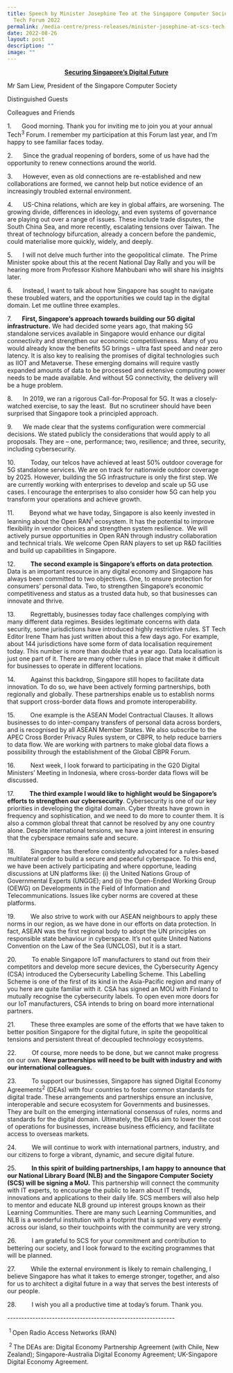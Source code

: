 ```yaml
---
title: Speech by Minister Josephine Teo at the Singapore Computer Society SCS
  Tech Forum 2022
permalink: /media-centre/press-releases/minister-josephine-at-scs-tech-forum-2022/
date: 2022-08-26
layout: post
description: ""
image: ""
---
```

<p style="text-align: center;"><span style="text-decoration: underline;"><strong>Securing Singapore’s Digital Future</strong></span></p>
<p>Mr Sam Liew, President of the Singapore Computer Society</p>
<p>
Distinguished Guests</p>
<p>
Colleagues and Friends</p>
<p>
1.<span style="white-space: pre;"> 		</span>Good morning. Thank you for inviting me to join you at your annual Tech<sup>3</sup> Forum. I remember my participation at this Forum last year, and I’m happy to see familiar faces today.&nbsp;</p>
<p>
2.<span style="white-space: pre;"> 		</span>Since the gradual reopening of borders, some of us have had the opportunity to renew connections around the world.</p>
<p>
3.<span style="white-space: pre;"> 		</span>However, even as old connections are re-established and new collaborations are formed, we cannot help but notice evidence of an increasingly troubled external environment.</p>
<p>
4.<span style="white-space: pre;"> 		</span>US-China relations, which are key in global affairs, are worsening. The growing divide, differences in ideology, and even systems of governance are playing out over a range of issues. These include trade disputes, the South China Sea, and more recently, escalating tensions over Taiwan. The threat of technology bifurcation, already a concern before the pandemic, could materialise more quickly, widely, and deeply.</p>
<p>
5.<span style="white-space: pre;"> 		</span>I will not delve much further into the geopolitical climate.&nbsp; The Prime Minister spoke about this at the recent National Day Rally and you will be hearing more from Professor Kishore Mahbubani who will share his insights later.&nbsp;</p>
<p>
6.<span style="white-space: pre;"> 		</span>Instead, I want to talk about how Singapore has sought to navigate these troubled waters, and the opportunities we could tap in the digital domain. Let me outline three examples.&nbsp;</p>
<p>
7.<span style="white-space: pre;"> 		</span><strong>First, Singapore’s approach towards building our 5G digital infrastructure.</strong> We had decided some years ago, that making 5G standalone services available in Singapore would enhance our digital connectivity and strengthen our economic competitiveness.&nbsp; Many of you would already know the benefits 5G brings – ultra fast speed and near zero latency. It is also key to realising the promises of digital technologies such as IIOT and Metaverse. These emerging domains will require vastly expanded amounts of data to be processed and extensive computing power needs to be made available. And without 5G connectivity, the delivery will be a huge problem.&nbsp;</p>
<p>
8.<span style="white-space: pre;"> 		</span>In 2019, we ran a rigorous Call-for-Proposal for 5G. It was a closely-watched exercise, to say the least.&nbsp; But no scrutineer should have been surprised that Singapore took a principled approach.&nbsp;</p>
<p>
9.<span style="white-space: pre;"> 		</span>We made clear that the systems configuration were commercial decisions. We stated publicly the considerations that would apply to all proposals. They are – one, performance; two, resilience; and three, security, including cybersecurity.&nbsp; &nbsp;&nbsp;</p>
<p>
10.<span style="white-space: pre;"> 		</span>Today, our telcos have achieved at least 50% outdoor coverage for 5G standalone services. We are on track for nationwide outdoor coverage by 2025. However, building the 5G infrastructure is only the first step. We are currently working with enterprises to develop and scale up 5G use cases. I encourage the enterprises to also consider how 5G can help you transform your operations and achieve growth.&nbsp;</p>
<p>
11.<span style="white-space: pre;"> 		</span>Beyond what we have today, Singapore is also keenly invested in learning about the Open RAN<sup>1</sup> ecosystem. It has the potential to improve flexibility in vendor choices and strengthen system resilience.&nbsp; We will actively pursue opportunities in Open RAN through industry collaboration and technical trials. We welcome Open RAN players to set up R&amp;D facilities and build up capabilities in Singapore.</p>
<p>
12.<span style="white-space: pre;"> 		</span><strong>The second example is Singapore’s efforts on data protection</strong>. Data is an important resource in any digital economy and Singapore has always been committed to two objectives. One, to ensure protection for consumers’ personal data. Two, to strengthen Singapore’s economic competitiveness and status as a trusted data hub, so that businesses can innovate and thrive.&nbsp;</p>
<p>
13.<span style="white-space: pre;"> 		</span>Regrettably, businesses today face challenges complying with many different data regimes. Besides legitimate concerns with data security, some jurisdictions have introduced highly restrictive rules. ST Tech Editor Irene Tham has just written about this a few days ago. For example, about 144 jurisdictions have some form of data localisation requirement today. This number is more than double that a year ago. Data localisation is just one part of it. There are many other rules in place that make it difficult for businesses to operate in different locations.&nbsp;</p>
<p>
14.<span style="white-space: pre;"> 		</span>Against this backdrop, Singapore still hopes to facilitate data innovation. To do so, we have been actively forming partnerships, both regionally and globally. These partnerships enable us to establish norms that support cross-border data flows and promote interoperability.</p>
<p>
15.<span style="white-space: pre;"> 		</span>One example is the ASEAN Model Contractual Clauses. It allows businesses to do inter-company transfers of personal data across borders, and is recognised by all ASEAN Member States. We also subscribe to the APEC Cross Border Privacy Rules system, or CBPR, to help reduce barriers to data flow. We are working with partners to make global data flows a possibility through the establishment of the Global CBPR Forum.</p>
<p>
16.<span style="white-space: pre;"> 		</span>Next week, I look forward to participating in the G20 Digital Ministers’ Meeting in Indonesia, where cross-border data flows will be discussed.&nbsp;</p>
<p>
17.<span style="white-space: pre;"> 		</span><strong>The third example I would like to highlight would be Singapore’s efforts to strengthen our cybersecurity</strong>. Cybersecurity is one of our key priorities in developing the digital domain. Cyber threats have grown in frequency and sophistication, and we need to do more to counter them. It is also a common global threat that cannot be resolved by any one country alone. Despite international tensions, we have a joint interest in ensuring that the cyberspace remains safe and secure.</p>
<p>
18.<span style="white-space: pre;"> 		</span>Singapore has therefore consistently advocated for a rules-based multilateral order to build a secure and peaceful cyberspace. To this end, we have been actively participating and where opportune, leading discussions at UN platforms like: (i) the United Nations Group of Governmental Experts (UNGGE); and (ii) the Open-Ended Working Group (OEWG) on Developments in the Field of Information and Telecommunications. Issues like cyber norms are covered at these platforms.</p>
<p>
19.<span style="white-space: pre;"> 		</span>We also strive to work with our ASEAN neighbours to apply these norms in our region, as we have done in our efforts on data protection. In fact, ASEAN was the first regional body to adopt the UN principles on responsible state behaviour in cyberspace. It’s not quite United Nations Convention on the Law of the Sea (UNCLOS), but it is a start.</p>
<p>
20.<span style="white-space: pre;"> 		</span>To enable Singapore IoT manufacturers to stand out from their competitors and develop more secure devices, the Cybersecurity Agency (CSA) introduced the Cybersecurity Labelling Scheme. This Labelling Scheme is one of the first of its kind in the Asia-Pacific region and many of you here are quite familiar with it. CSA has signed an MOU with Finland to mutually recognise the cybersecurity labels. To open even more doors for our IoT manufacturers, CSA intends to bring on board more international partners.&nbsp;</p>
<p>
21.<span style="white-space: pre;"> 		</span>These three examples are some of the efforts that we have taken to better position Singapore for the digital future, in spite the geopolitical tensions and persistent threat of decoupled technology ecosystems.&nbsp;</p>
<p>
22.<span style="white-space: pre;"> 		</span>Of course, more needs to be done, but we cannot make progress on our own. <strong>New partnerships will need to be built with industry and with our international colleagues.&nbsp;</strong></p>
<p>
23.<span style="white-space: pre;"> 		</span>To support our businesses, Singapore has signed Digital Economy Agreements<sup>2</sup> (DEAs) with four countries to foster common standards for digital trade. These arrangements and partnerships ensure an inclusive, interoperable and secure ecosystem for Governments and businesses. They are built on the emerging international consensus of rules, norms and standards for the digital domain. Ultimately, the DEAs aim to lower the cost of operations for businesses, increase business efficiency, and facilitate access to overseas markets.&nbsp;</p>
<p>
24.<span style="white-space: pre;"> 		</span>We will continue to work with international partners, industry, and our citizens to forge a vibrant, dynamic, and secure digital future.</p>
<p>
25.<span style="white-space: pre;"> 		</span><strong>In this spirit of building partnerships, I am happy to announce that our National Library Board (NLB) and the Singapore Computer Society (SCS) will be signing a MoU.</strong> This partnership will connect the community with IT experts, to encourage the public to learn about IT trends, innovations and applications to their daily life. SCS members will also help to mentor and educate NLB ground up interest groups known as their Learning Communities. There are many such Learning Communities, and NLB is a wonderful institution with a footprint that is spread very evenly across our island, so their touchpoints with the community are very strong.</p>
<p>
26.<span style="white-space: pre;"> 		</span>I am grateful to SCS for your commitment and contribution to bettering our society, and I look forward to the exciting programmes that will be planned.</p>
<p>
27.<span style="white-space: pre;"> 		</span>While the external environment is likely to remain challenging, I believe Singapore has what it takes to emerge stronger, together, and also for us to architect a digital future in a way that serves the best interests of our people.</p>
<p>
28.<span style="white-space: pre;"> 		</span>I wish you all a productive time at today’s forum. Thank you.&nbsp;</p>
<p>------------------------------------------------------------</p>
<p>&nbsp;<sup>1&nbsp;</sup>Open Radio Access Networks (RAN)</p>
<p><span>&nbsp;<sup>2&nbsp;</sup>The DEAs are: Digital Economy Partnership Agreement (with Chile, New Zealand); Singapore-Australia Digital Economy Agreement; UK-Singapore Digital Economy Agreement.</span></p>